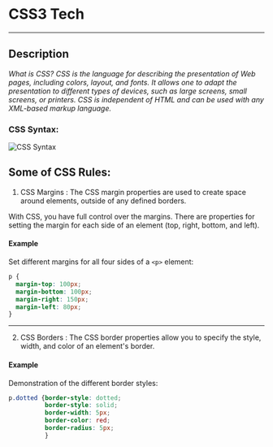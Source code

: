 # CSS3 Tech

---

## Description

*What is CSS? CSS is the language for describing the presentation of Web pages, including colors, layout, and fonts. It allows one to adapt the presentation to different types of devices, such as large screens, small screens, or printers. CSS is independent of HTML and can be used with any XML-based markup language.*

### CSS Syntax:

![CSS Syntax](https://www.w3schools.com/css/img_selector.gif)

## Some of CSS Rules:
1. CSS Margins : The CSS margin properties are used to create space around elements, outside of any defined borders.

With CSS, you have full control over the margins. There are properties for setting the margin for each side of an element (top, right, bottom, and left).
#### Example

Set different margins for all four sides of a `<p>` element:
  
```CSS :
p {
  margin-top: 100px;
  margin-bottom: 100px;
  margin-right: 150px;
  margin-left: 80px;
}
```
---

2. CSS Borders : The CSS border properties allow you to specify the style, width, and color of an element's border.

#### Example

Demonstration of the different border styles:

```CSS :
p.dotted {border-style: dotted;
          border-style: solid;
          border-width: 5px;
          border-color: red;
          border-radius: 5px;
          }
```
